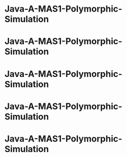 # Java-A-MAS1-Polymorphic-Simulation
# Java-A-MAS1-Polymorphic-Simulation
# Java-A-MAS1-Polymorphic-Simulation
# Java-A-MAS1-Polymorphic-Simulation
# Java-A-MAS1-Polymorphic-Simulation
